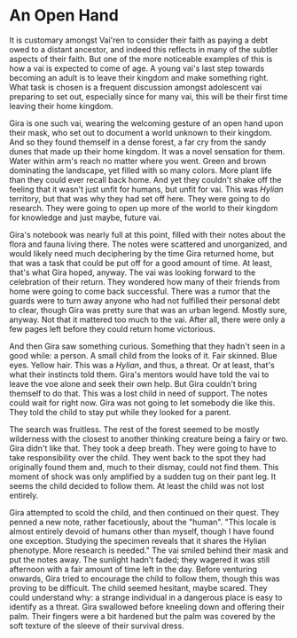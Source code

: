 # An Open Hand

It is customary amongst Vai'ren to consider their faith as paying a debt owed
to a distant ancestor, and indeed this reflects in many of the subtler
aspects of their faith. But one of the more noticeable examples of this is how
a vai is expected to come of age. A young vai's last step towards becoming an
adult is to leave their kingdom and make something right. What task is chosen
is a frequent discussion amongst adolescent vai preparing to set out,
especially since for many vai, this will be their first time leaving their home
kingdom.

Gira is one such vai, wearing the welcoming gesture of an open hand upon their
mask, who set out to document a world unknown to their kingdom. And so they
found themself in a dense forest, a far cry from the sandy dunes that made up
their home kingdom. It was a novel sensation for them. Water within arm's reach
no matter where you went. Green and brown dominating the landscape, yet filled
with so many colors. More plant life than they could ever recall back home. And
yet they couldn't shake off the feeling that it wasn't just unfit for humans,
but unfit for vai. This was _Hylian_ territory, but that was why they had set
off here. They were going to do research. They were going to open up more of
the world to their kingdom for knowledge and just maybe, future vai.

Gira's notebook was nearly full at this point, filled with their notes about
the flora and fauna living there. The notes were scattered and unorganized,
and would likely need much deciphering by the time Gira returned home, but
that was a task that could be put off for a good amount of time. At least,
that's what Gira hoped, anyway. The vai was looking forward to the celebration
of their return. They wondered how many of their friends from home were going
to come back successful. There was a rumor that the guards were to turn away
anyone who had not fulfilled their personal debt to clear, though Gira was
pretty sure that was an urban legend. Mostly sure, anyway. Not that it mattered
too much to the vai. After all, there were only a few pages left before they
could return home victorious.

And then Gira saw something curious. Something that they hadn't seen in a good
while: a person. A small child from the looks of it. Fair skinned. Blue eyes.
Yellow hair. This was a _Hylian_, and thus, a threat. Or at least, that's what
their instincts told them. Gira's mentors would have told the vai to leave the
voe alone and seek their own help. But Gira couldn't bring themself to do that.
This was a lost child in need of support. The notes could wait for right now.
Gira was not going to let somebody die like this. They told the child to stay
put while they looked for a parent.

The search was fruitless. The rest of the forest seemed to be mostly wilderness
with the closest to another thinking creature being a fairy or two. Gira didn't
like that. They took a deep breath. They were going to have to take
responsibility over the child. They went back to the spot they had originally
found them and, much to their dismay, could not find them. This moment of shock
was only amplified by a sudden tug on their pant leg. It seems the child
decided to follow them. At least the child was not lost entirely.

Gira attempted to scold the child, and then continued on their quest. They
penned a new note, rather facetiously, about the "human". "This locale is
almost entirely devoid of humans other than myself, though I have found one
exception. Studying the specimen reveals that it shares the Hylian phenotype.
More research is needed." The vai smiled behind their mask and put the notes
away. The sunlight hadn't faded; they wagered it was still afternoon with a
fair amount of time left in the day. Before venturing onwards, Gira tried to
encourage the child to follow them, though this was proving to be difficult.
The child seemed hesitant, maybe scared. They could understand why: a strange
individual in a dangerous place is easy to identify as a threat. Gira swallowed
before kneeling down and offering their palm. Their fingers were a bit hardened
but the palm was covered by the soft texture of the sleeve of their survival
dress.
